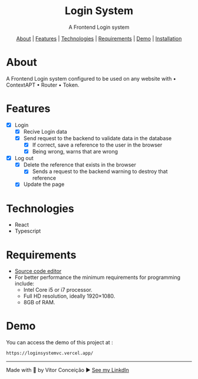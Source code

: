 <h1 align="center">Login System</h1>
<p align="center">A Frontend Login system</p>

<p align="center">
    <a href="#about">About</a> |
    <a href="#features">Features</a> |
    <a href="#technologies">Technologies</a> |
    <a href="#requirements">Requirements</a> | 
    <a href="#demo">Demo</a> | 
    <a href="#installation">Installation</a> 
</p>

<!--
<h4 align="center">
   📢 project under development 📢 
</h4>
-->

# About
<p>
    A Frontend Login system configured to be used on any website with  
        • ContextAPT • Router • Token.
</p>

# Features
- [x] Login
    - [x] Recive Login data 
    - [x] Send request to the backend to validate data in the database
         - [x] If correct, save a reference to the user in the browser
         - [x] Being wrong, warns that are wrong
- [x] Log out
    - [x] Delete the reference that exists in the browser
        - [x] Sends a request to the backend warning to destroy that reference
    - [x] Update the page

# Technologies
- React
- Typescript

# Requirements
- [Source code editor](https://code.visualstudio.com/)
- For better performance the minimum requirements for programming include: 
    - Intel Core i5 or i7 processor. 
    - Full HD resolution, ideally 1920×1080. 
    - 8GB of RAM.

# Demo

You can access the demo of this project at :
```bash 
https://loginsystemvc.vercel.app/
```

---
Made with 💜 by Vítor Conceição ▶ [See my LinkdIn](https://www.linkedin.com/in/v%C3%ADtor-concei%C3%A7%C3%A3o-707404227/)